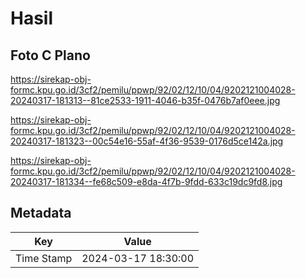 # Hasil

## Foto C Plano

https://sirekap-obj-formc.kpu.go.id/3cf2/pemilu/ppwp/92/02/12/10/04/9202121004028-20240317-181313--81ce2533-1911-4046-b35f-0476b7af0eee.jpg

https://sirekap-obj-formc.kpu.go.id/3cf2/pemilu/ppwp/92/02/12/10/04/9202121004028-20240317-181323--00c54e16-55af-4f36-9539-0176d5ce142a.jpg

https://sirekap-obj-formc.kpu.go.id/3cf2/pemilu/ppwp/92/02/12/10/04/9202121004028-20240317-181334--fe68c509-e8da-4f7b-9fdd-633c19dc9fd8.jpg


## Metadata

| Key        | Value               |
| ---------- | ------------------- |
| Time Stamp | 2024-03-17 18:30:00 |



